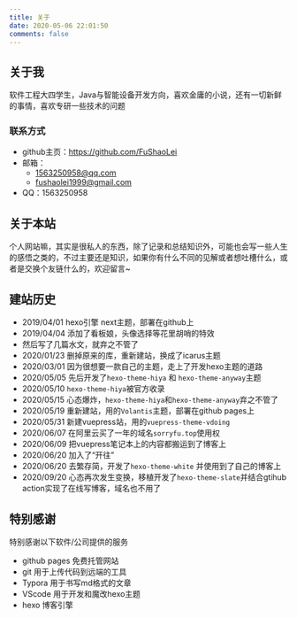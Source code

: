 ```yaml
---
title: 关于
date: 2020-05-06 22:01:50
comments: false
---
```




## 关于我
软件工程大四学生，Java与智能设备开发方向，喜欢金庸的小说，还有一切新鲜的事情，喜欢专研一些技术的问题

### 联系方式

- github主页：https://github.com/FuShaoLei
- 邮箱：
  - 1563250958@qq.com
  - fushaolei1999@gmail.com
- QQ：1563250958

## 关于本站
个人网站嘛，其实是很私人的东西，除了记录和总结知识外，可能也会写一些人生的感悟之类的，不过主要还是知识，如果你有什么不同的见解或者想吐槽什么，或者是交换个友链什么的，欢迎留言~

## 建站历史

- 2019/04/01 hexo引擎 next主题，部署在github上
- 2019/04/04 添加了看板娘，头像选择等花里胡哨的特效
- 然后写了几篇水文，就弃之不管了
- 2020/01/23 删掉原来的库，重新建站，换成了icarus主题
- 2020/03/01 因为很想要一款自己的主题，走上了开发hexo主题的道路
- 2020/05/05 先后开发了`hexo-theme-hiya` 和 `hexo-theme-anyway`主题
- 2020/05/10 `hexo-theme-hiya`被官方收录
- 2020/05/15 心态爆炸，`hexo-theme-hiya`和`hexo-theme-anyway`弃之不管了
- 2020/05/19 重新建站，用的`Volantis`主题，部署在github pages上
- 2020/05/31 新建vuepress站，用的`vuepress-theme-vdoing`
- 2020/06/07 在阿里云买了一年的域名`sorryfu.top`使用权
- 2020/06/09 把vuepress笔记本上的内容都搬运到了博客上
- 2020/06/20 加入了“开往”
- 2020/06/20 去繁存简，开发了`hexo-theme-white` 并使用到了自己的博客上
- 2020/09/20 心态再次发生变换，移植开发了`hexo-theme-slate`并结合gtihub action实现了在线写博客，域名也不用了

## 特别感谢

特别感谢以下软件/公司提供的服务

- github pages 免费托管网站
- git 用于上传代码到远端的工具
- Typora 用于书写md格式的文章
- VScode 用于开发和魔改hexo主题
- hexo 博客引擎



